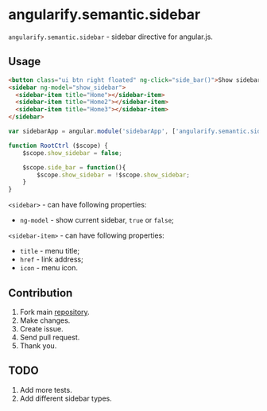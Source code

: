 angularify.semantic.sidebar
===============================

`angularify.semantic.sidebar` - sidebar directive for angular.js.

Usage
-------------------------------

```html
<button class="ui btn right floated" ng-click="side_bar()">Show sidebar</button>
<sidebar ng-model="show_sidebar">
  <sidebar-item title="Home"></sidebar-item>
  <sidebar-item title="Home2"></sidebar-item>
  <sidebar-item title="Home3"></sidebar-item>
</sidebar>
```

```javascript
var sidebarApp = angular.module('sidebarApp', ['angularify.semantic.sidebar']);

function RootCtrl ($scope) {
    $scope.show_sidebar = false;

    $scope.side_bar = function(){
        $scope.show_sidebar = !$scope.show_sidebar;
    }
}
```
`<sidebar>` - can have following properties:

  * `ng-model` - show current sidebar, `true` or `false`;

`<sidebar-item>` - can have following properties:

  * `title` - menu title;
  * `href`  - link address;
  * `icon`  - menu icon.

Contribution
-------------------------------

 1. Fork main [repository](https://github.com/angularify/angular-semantic-ui).
 2. Make changes.
 3. Create issue.
 4. Send pull request.
 5. Thank you.

TODO
------------------------------

1. Add more tests.
2. Add different sidebar types.
